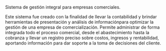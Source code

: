 Sistema de gestión integral para empresas comerciales.

Este sistema fue creado con la finalidad de llevar la contabilidad  y brindar herramientas de presentación y análisis de informaciónpara optimizar la gestión de una empresa de comercialización. 
Permite administrar de forma integrada todo el proceso comercial, desde el abastecimiento hasta la cobranza y llevar un registro preciso sobre costos, ingresos y rentabilidad, aportando información para dar soporte a la toma de decisiones del cliente.
